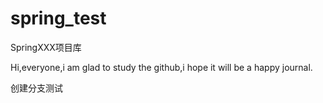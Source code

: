 # spring_test
SpringXXX项目库

Hi,everyone,i am glad to study the github,i hope it will be
a happy journal.

创建分支测试
